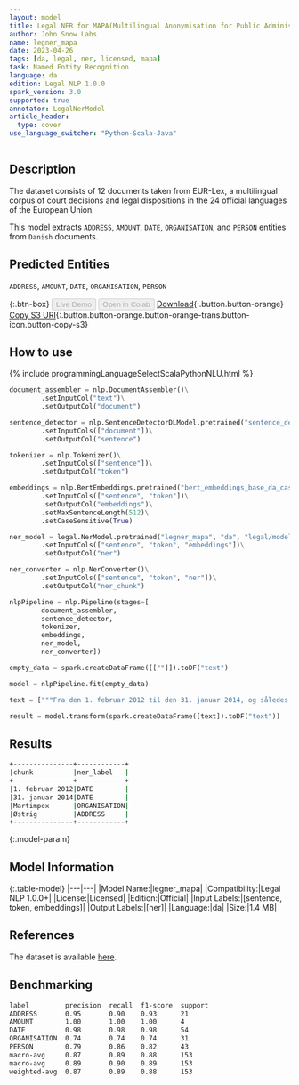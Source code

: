 ```yaml
---
layout: model
title: Legal NER for MAPA(Multilingual Anonymisation for Public Administrations)
author: John Snow Labs
name: legner_mapa
date: 2023-04-26
tags: [da, legal, ner, licensed, mapa]
task: Named Entity Recognition
language: da
edition: Legal NLP 1.0.0
spark_version: 3.0
supported: true
annotator: LegalNerModel
article_header:
  type: cover
use_language_switcher: "Python-Scala-Java"
---
```


## Description

The dataset consists of 12 documents taken from EUR-Lex, a multilingual corpus of court decisions and legal dispositions in the 24 official languages of the European Union.

This model extracts `ADDRESS`, `AMOUNT`, `DATE`, `ORGANISATION`, and `PERSON` entities from `Danish` documents.

## Predicted Entities

`ADDRESS`, `AMOUNT`, `DATE`, `ORGANISATION`, `PERSON`

{:.btn-box}
<button class="button button-orange" disabled>Live Demo</button>
<button class="button button-orange" disabled>Open in Colab</button>
[Download](https://s3.amazonaws.com/auxdata.johnsnowlabs.com/legal/models/legner_mapa_da_1.0.0_3.0_1682551046131.zip){:.button.button-orange}
[Copy S3 URI](s3://auxdata.johnsnowlabs.com/legal/models/legner_mapa_da_1.0.0_3.0_1682551046131.zip){:.button.button-orange.button-orange-trans.button-icon.button-copy-s3}

## How to use



<div class="tabs-box" markdown="1">
{% include programmingLanguageSelectScalaPythonNLU.html %}

```python
document_assembler = nlp.DocumentAssembler()\
        .setInputCol("text")\
        .setOutputCol("document")

sentence_detector = nlp.SentenceDetectorDLModel.pretrained("sentence_detector_dl", "xx")\
        .setInputCols(["document"])\
        .setOutputCol("sentence")

tokenizer = nlp.Tokenizer()\
        .setInputCols(["sentence"])\
        .setOutputCol("token")

embeddings = nlp.BertEmbeddings.pretrained("bert_embeddings_base_da_cased", "da")\
        .setInputCols(["sentence", "token"])\
        .setOutputCol("embeddings")\
        .setMaxSentenceLength(512)\
        .setCaseSensitive(True)

ner_model = legal.NerModel.pretrained("legner_mapa", "da", "legal/models")\
        .setInputCols(["sentence", "token", "embeddings"])\
        .setOutputCol("ner")

ner_converter = nlp.NerConverter()\
        .setInputCols(["sentence", "token", "ner"])\
        .setOutputCol("ner_chunk")

nlpPipeline = nlp.Pipeline(stages=[
        document_assembler,
        sentence_detector,
        tokenizer,
        embeddings,
        ner_model,
        ner_converter])

empty_data = spark.createDataFrame([[""]]).toDF("text")

model = nlpPipeline.fit(empty_data)

text = ["""Fra den 1. februar 2012 til den 31. januar 2014, og således også under den omtvistede periode, blev arbejdstagere hos Martimpex udsendt til Østrig for at udføre det samme arbejde."""]

result = model.transform(spark.createDataFrame([text]).toDF("text"))

```

</div>

## Results

```bash
+---------------+------------+
|chunk          |ner_label   |
+---------------+------------+
|1. februar 2012|DATE        |
|31. januar 2014|DATE        |
|Martimpex      |ORGANISATION|
|Østrig         |ADDRESS     |
+---------------+------------+
```

{:.model-param}
## Model Information

{:.table-model}
|---|---|
|Model Name:|legner_mapa|
|Compatibility:|Legal NLP 1.0.0+|
|License:|Licensed|
|Edition:|Official|
|Input Labels:|[sentence, token, embeddings]|
|Output Labels:|[ner]|
|Language:|da|
|Size:|1.4 MB|

## References

The dataset is available [here](https://huggingface.co/datasets/joelito/mapa).

## Benchmarking

```bash
label         precision  recall  f1-score  support 
ADDRESS       0.95       0.90    0.93      21      
AMOUNT        1.00       1.00    1.00      4       
DATE          0.98       0.98    0.98      54      
ORGANISATION  0.74       0.74    0.74      31      
PERSON        0.79       0.86    0.82      43      
macro-avg     0.87       0.89    0.88      153     
macro-avg     0.89       0.90    0.89      153     
weighted-avg  0.87       0.89    0.88      153
```
